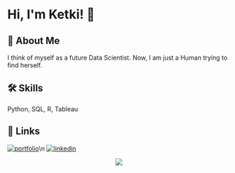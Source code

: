 # Hi, I'm Ketki! 👋


## 🚀 About Me
I think of myself as a future Data Scientist. Now, I am just a Human trying to find herself.


## 🛠 Skills
Python, SQL, R, Tableau

## 🔗 Links
[![portfolio](https://img.shields.io/badge/GitHub-100000?style=for-the-badge&logo=github&logoColor=white)](https://github.com/Ketkihulwan)\n
[![linkedin](https://img.shields.io/badge/LinkedIn-0077B5?style=for-the-badge&logo=linkedin&logoColor=white)](https://www.linkedin.com/in/ketki-hulwan-aa19351a5/)

<p align="center">
  <img src="https://github-readme-stats.vercel.app/api?username=Ketkihulwan&theme=dracula&show_icons=true&hide_border=false&count_private=false">
</p>

